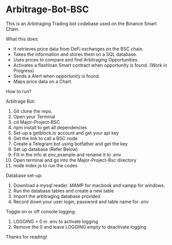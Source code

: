 # Arbitrage-Bot-BSC

This is an Arbitraging Trading bot codebase used on the Binance Smart Chain.

What this does:

- It retrieves price data from DeFi exchanges on the BSC chain.
- Takes the information and stores them on a SQL database.
- Uses prices to compare and find Arbitraging Opportunities.
- Activates a flashloan Smart contract when opportunity is found. (Work in Progress)
- Sends a Alert when opportunity is found.
- Maps price data on a Chart.

How to run?

Arbitrage Bot:
1. Git clone the repo.
2. Open your Terminal
3. cd Major-Project-BSC
4. npm install to get all dependencies
5. Set-up a getblock.io account and get your api key
6. Get the link to call a BSC node
7. Create a Telegram bot using botfather and get the key
8. Set up database (Refer Below)
9. Fill in the info at env_example and rename it to .env
10. Open terminal and go into the Major-Project-Bsc directory
11. node index.js to run the codes

Database set-up:
1. Download a mysql reader. MAMP for macbook and xampp for windows.
2. Run the database tables and create a new table
3. Import the arbitraging database provided
4. Record down your user login, password and table name for .env

Toggle on or off console logging:
1. LOGGING = 0 in .env to activate logging
2. Remove the 0 and leave LOGGING empty to deactivate logging

Thanks for reading!
